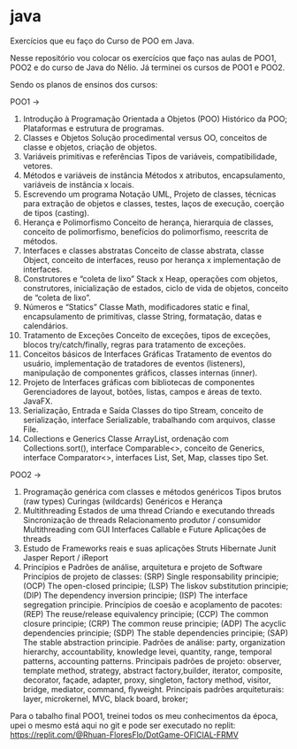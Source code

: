 # java

Exercícios que eu faço do Curso de POO em Java.

Nesse repositório vou colocar os exercícios que faço nas aulas de POO1, POO2 e do curso de Java do Nélio.
Já terminei os cursos de POO1 e POO2.

Sendo os planos de ensinos dos cursos:

POO1 -> 
1. Introdução à Programação Orientada a Objetos (POO)
  Histórico da POO;
  Plataformas e estrutura de programas.
2. Classes e Objetos
  Solução procedimental versus OO, conceitos de classe e objetos, criação de objetos.
3. Variáveis primitivas e referências
  Tipos de variáveis, compatibilidade, vetores.
4. Métodos e variáveis de instância
  Métodos x atributos, encapsulamento, variáveis de instância x locais.
5. Escrevendo um programa
  Notação UML, Projeto de classes, técnicas para extração de objetos e classes, testes, laços de execução,
  coerção de tipos (casting).
6. Herança e Polimorfismo
  Conceito de herança, hierarquia de classes, conceito de polimorfismo, benefícios do polimorfismo,
  reescrita de métodos.
7. Interfaces e classes abstratas
  Conceito de classe abstrata, classe Object, conceito de interfaces, reuso por herança x implementação de
  interfaces.
8. Construtores e “coleta de lixo”
  Stack x Heap, operações com objetos, construtores, inicialização de estados, ciclo de vida de objetos,
  conceito de “coleta de lixo”.
9. Números e “Statics”
  Classe Math, modificadores static e final, encapsulamento de primitivas, classe String, formatação, datas
  e calendários.
10. Tratamento de Exceções
  Conceito de exceções, tipos de exceções, blocos try/catch/finally, regras para tratamento de exceções.
11. Conceitos básicos de Interfaces Gráficas
  Tratamento de eventos do usuário, implementação de tratadores de eventos (listeners), manipulação de
  componentes gráficos, classes internas (inner).
12. Projeto de Interfaces gráficas com bibliotecas de componentes
  Gerenciadores de layout, botões, listas, campos e áreas de texto.
  JavaFX.
13. Serialização, Entrada e Saída
  Classes do tipo Stream, conceito de serialização, interface Serializable, trabalhando com arquivos, classe
  File.
14. Collections e Generics
  Classe ArrayList, ordenação com Collections.sort(), interface Comparable<>, conceito de Generics,
  interface Comparator<>, interfaces List, Set, Map, classes tipo Set.

POO2 -> 
1. Programação genérica com classes e métodos genéricos
  Tipos brutos (raw types)
  Curingas (wildcards)
  Genéricos e Herança
2. Multithreading
  Estados de uma thread
  Criando e executando threads
  Sincronização de threads
  Relacionamento produtor / consumidor
  Multithreading com GUI
  Interfaces Callable e Future
  Aplicações de threads
3. Estudo de Frameworks reais e suas aplicações
  Struts
  Hibernate
  Junit
  Jasper Report / iReport
4. Princípios e Padrões de análise, arquitetura e projeto de Software
  Princípios de projeto de classes: (SRP) Single responsability principie; (OCP) The open-closed principie;
  (LSP) The liskov substitution principie; (DIP) The dependency inversion principie; (ISP) The interface
  segregation principie.
  Princípios de coesão e acoplamento de pacotes: (REP) The reuse/release equivalency principie; (CCP) The
  common closure principie; (CRP) The common reuse principie; (ADP) The acyclic dependencies principie;
  (SDP) The stable dependencies principie; (SAP) The stable abstraction principie.
  Padrões de análise: party, organization hierarchy, accountability, knowledge levei, quantity, range,
  temporal patterns, accounting patterns.
  Principais padrões de projeto: observer, template method, strategy, abstract factory,builder, iterator,
  composite, decorator, façade, adapter, proxy, singleton, factory method, visitor, bridge, mediator,
  command, flyweight.
  Principais padrões arquiteturais: layer, microkernel, MVC, black board, broker;


Para o tabalho final POO1, treinei todos os meu conhecimentos da época, upei o mesmo está aqui no git e pode ser executado no replit: https://replit.com/@Rhuan-FloresFlo/DotGame-OFICIAL-FRMV
